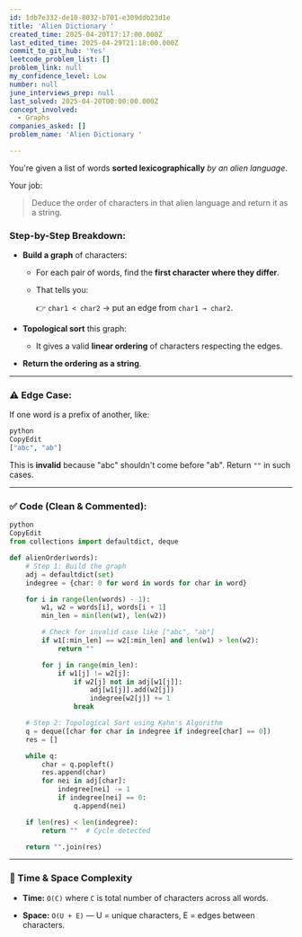 ```yaml
---
id: 1db7e332-de10-8032-b701-e309ddb23d1e
title: 'Alien Dictionary '
created_time: 2025-04-20T17:17:00.000Z
last_edited_time: 2025-04-29T21:18:00.000Z
commit_to_git_hub: 'Yes'
leetcode_problem_list: []
problem_link: null
my_confidence_level: Low
number: null
june_interviews_prep: null
last_solved: 2025-04-20T00:00:00.000Z
concept_involved:
  - Graphs
companies_asked: []
problem_name: 'Alien Dictionary '

---
```


You're given a list of words **sorted lexicographically** *by an alien language*.

Your job:

> Deduce the order of characters in that alien language and return it as a string.

### Step-by-Step Breakdown:

*   **Build a graph** of characters:

    *   For each pair of words, find the **first character where they differ**.

    *   That tells you:

        👉 `char1 < char2` → put an edge from `char1 → char2`.

*   **Topological sort** this graph:

    *   It gives a valid **linear ordering** of characters respecting the edges.

*   **Return the ordering as a string**.

***

### ⚠️ Edge Case:

If one word is a prefix of another, like:

```python
python
CopyEdit
["abc", "ab"]


```

This is **invalid** because "abc" shouldn't come before "ab". Return `""` in such cases.

***

### ✅ Code (Clean & Commented):

```python
python
CopyEdit
from collections import defaultdict, deque

def alienOrder(words):
    # Step 1: Build the graph
    adj = defaultdict(set)
    indegree = {char: 0 for word in words for char in word}

    for i in range(len(words) - 1):
        w1, w2 = words[i], words[i + 1]
        min_len = min(len(w1), len(w2))

        # Check for invalid case like ["abc", "ab"]
        if w1[:min_len] == w2[:min_len] and len(w1) > len(w2):
            return ""

        for j in range(min_len):
            if w1[j] != w2[j]:
                if w2[j] not in adj[w1[j]]:
                    adj[w1[j]].add(w2[j])
                    indegree[w2[j]] += 1
                break

    # Step 2: Topological Sort using Kahn's Algorithm
    q = deque([char for char in indegree if indegree[char] == 0])
    res = []

    while q:
        char = q.popleft()
        res.append(char)
        for nei in adj[char]:
            indegree[nei] -= 1
            if indegree[nei] == 0:
                q.append(nei)

    if len(res) < len(indegree):
        return ""  # Cycle detected

    return "".join(res)


```

***

### 🧠 Time & Space Complexity

*   **Time:** `O(C)` where `C` is total number of characters across all words.

*   **Space:** `O(U + E)` — U = unique characters, E = edges between characters.
